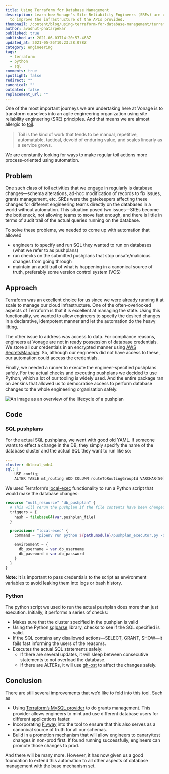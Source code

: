 ```yaml
---
title: Using Terraform for Database Management
description: Learn how Vonage's Site Reliability Engineers (SREs) are using Toil
  to improve the infrastructure of the APIs provided.
thumbnail: /content/blog/using-terraform-for-database-management/terraform_database-management_1200x600.png
author: avadhut-phatarpekar
published: true
published_at: 2021-06-03T14:20:57.468Z
updated_at: 2021-05-26T10:23:28.078Z
category: engineering
tags:
  - terraform
  - python
  - sql
comments: true
spotlight: false
redirect: ""
canonical: ""
outdated: false
replacement_url: ""
---
```

One of the most important journeys we are undertaking here at Vonage is to transform ourselves into an agile engineering organization using site reliability engineering (SRE) principles. And that means we are almost allergic to [toil](https://sre.google/sre-book/eliminating-toil/).

> Toil is the kind of work that tends to be manual, repetitive, automatable, tactical, devoid of enduring value, and scales linearly as a service grows.

We are constantly looking for ways to make regular toil actions more process-oriented using automation.

## Problem

One such class of toil activities that we engage in regularly is database changes—schema alterations, ad-hoc modification of records to fix issues, grants management, etc. SREs were the gatekeepers affecting these changes for different engineering teams directly on the databases in a world without automation. This situation posed two issues—SREs become the bottleneck, not allowing teams to move fast enough, and there is little in terms of audit trail of the actual queries running on the database.

To solve these problems, we needed to come up with automation that allowed

* engineers to specify and run SQL they wanted to run on databases (what we refer to as pushplans)
* run checks on the submitted pushplans that stop unsafe/malicious changes from going through
* maintain an audit trail of what is happening in a canonical source of truth, preferably some version control system (VCS)

## Approach

[Terraform](https://www.terraform.io/) was an excellent choice for us since we were already running it at scale to manage our cloud infrastructure. One of the often-overlooked aspects of Terraform is that it is excellent at managing the state. Using this functionality, we wanted to allow engineers to specify the desired changes in a declarative, idempotent manner and let the automation do the heavy lifting.

The other issue to address was access to data. For compliance reasons, engineers at Vonage are not in ready possession of database credentials. We store all our credentials in an encrypted manner using [AWS SecretsManager](https://aws.amazon.com/secrets-manager/). So, although our engineers did not have access to these, our automation could access the credentials.

Finally, we needed a runner to execute the engineer-specified pushplans safely. For the actual checks and executing pushplans we decided to use Python, which a lot of our tooling is widely used. And the entire package ran on Jenkins that allowed us to democratise access to perform database changes to the whole engineering organisation safely.

![An image as an overview of the lifecycle of a pushplan](/content/blog/using-terraform-for-database-management/db_pushplans-overview.png)

## Code

### SQL pushplans

For the actual SQL pushplans, we went with good old YAML. If someone wants to effect a change in the DB, they simply specify the name of the database cluster and the actual SQL they want to run like so:

```yaml
---
cluster: dblocal_wdc4
sql: |
    USE config;
    ALTER TABLE mt_routing ADD COLUMN routeToRoutingGroupId VARCHAR(50) NULL DEFAULT NULL AFTER routeToTargetGroupId;
```

We used Terraform’s [local-exec](https://www.terraform.io/docs/language/resources/provisioners/local-exec.html) functionality to run a Python script that would make the database changes:

```tf
resource "null_resource" "db_pushplan" {
  # This will rerun the pushplan if the file contents have been changed
  triggers = {
    hash = filebase64(var.pushplan_file)
  }

  provisioner "local-exec" {
    command = "pipenv run python ${path.module}/pushplan_executor.py -d ${var.db_host} -p ${var.db_port} -f ${var.pushplan_file}"

    environment = {
      db_username = var.db_username
      db_password = var.db_password
    }
  }
}
```

**Note:** It is important to pass credentials to the script as environment variables to avoid leaking them into logs or bash history.

### Python

The python script we used to run the actual pushplan does more than just execution. Initially, it performs a series of checks:

* Makes sure that the cluster specified in the pushplan is valid
* Using the Python [sqlparse](https://github.com/andialbrecht/sqlparse) library, checks to see if the SQL specified is valid.
* If the SQL contains any disallowed actions—SELECT, GRANT, SHOW—it fails fast informing the users of the reason/s.
* Executes the actual SQL statements safely:
  * If there are several updates, it will sleep between consecutive statements to not overload the database.
  * If there are ALTERs, it will use [gh-ost](https://github.com/github/gh-ost) to affect the changes safely.

## Conclusion

There are still several improvements that we’d like to fold into this tool. Such as

* Using [Terraform’s MySQL provider](https://www.terraform.io/docs/providers/mysql/index.html) to do grants management. This provider allows engineers to mint and use different database users for different applications faster.
* Incorporating [Flyway](https://flywaydb.org/) into the tool to ensure that this also serves as a canonical source of truth for all our schemas.
* Build in a promotion mechanism that will allow engineers to canary/test changes in non-prod first. If found running successfully, engineers can promote those changes to prod.

And there will be many more. However, it has now given us a good foundation to extend this automation to all other aspects of database management with the base mechanism set.


